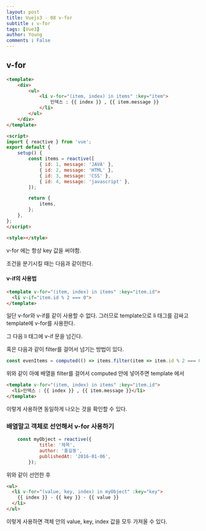 ```yaml
---
layout: post
title: Vuejs3 - 08 v-for
subtitle : v-for
tags: [Vue3]
author: Young
comments : False
---
```


## v-for

```html
<template>
	<div>
		<ul>
			<li v-for="(item, index) in items" :key="item">
				인덱스 : {{ index }} , {{ item.message }}
			</li>
		</ul>
	</div>
</template>

<script>
import { reactive } from 'vue';
export default {
	setup() {
		const items = reactive([
			{ id: 1, message: 'JAVA' },
			{ id: 2, message: 'HTML' },
			{ id: 3, message: 'CSS' },
			{ id: 4, message: 'javascript' },
		]);

		return {
			items,
		};
	},
};
</script>

<style></style>

```

v-for 에는 항상 key 값을 써야함.

조건을 분기시킬 때는 다음과 같이한다.

#### v-if의 사용법

``` html
<template v-for="(item, index) in items" :key="item.id">
  <li v-if="item.id % 2 === 0">
</template>
```

일단 v-for와 v-if를 같이 사용할 수 없다.
그러므로 template으로 li 태그를 감싸고
template에 v-for를 사용한다.

그 다음 li 태그에 v-if 문을 넘긴다.


혹은 다음과 같이 filter를 걸어서 넘기는 방법이 있다.

```javascript
const evenItems = computed(() => items.filter(item => item.id % 2 === 0));
```
위와 같이 아예 배열을 filter를 걸어서 computed 안에 넣어주면
template 에서 

``` html
<template v-for="(item, index) in items" :key="item.id">
  <li>인덱스 : {{ index }} , {{ item.message }}</li>
</template>
```

이렇게 사용하면 동일하게 나오는 것을 확인할 수 있다.

### 배열말고 객체로 선언해서 v-for 사용하기

```javascript
	const myObject = reactive({
			title: '제목',
			author: '홍길동',
			publishedAt: '2016-01-06',
		});
```

위와 같이 선언한 후 

```html
<ul>
  <li v-for="(value, key, index) in myObject" :key="key">
    {{ index }} - {{ key }} - {{ value }}
  </li>
</ul>
```

이렇게 사용하면 객체 안의 value, key, index 값을 모두 가져올 수 있다.

